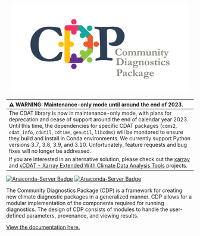 <p align="center"><img src="./docs/source/cdp.png" width="480"></p>

| :warning: WARNING: Maintenance-only mode until around the end of 2023.          |
| :------------------------------------------------------------------------------ |
The CDAT library is now in maintenance-only mode, with plans for deprecation and cease of support around the end of calendar year 2023. Until this time, the dependencies for specific CDAT packages (`cdms2`, `cdat_info`, `cdutil`, `cdtime`, `genutil`, `libcdms`) will be monitored to ensure they build and install in Conda environments. We currently support Python versions 3.7, 3.8, 3.9, and 3.10. Unfortunately, feature requests and bug fixes will no longer be addressed.|
If you are interested in an alternative solution, please check out the [xarray](https://docs.xarray.dev/en/stable/index.html) and [xCDAT - Xarray Extended With Climate Data Analysis Tools](https://github.com/xCDAT/xcdat) projects.|

[![Anaconda-Server Badge](https://anaconda.org/cdat/cdp/badges/installer/conda.svg)](https://conda.anaconda.org/cdat)
[![Anaconda-Server Badge](https://anaconda.org/cdat/cdp/badges/downloads.svg)](https://anaconda.org/cdat/cdp)


The Community Diagnostics Package (CDP) is a framework for creating
new climate diagnostic packages in a generalized manner. CDP allows
for a modular implementation of the components required for running
diagnostics. The design of CDP consists of modules to handle the
user-defined parameters, provenance, and viewing results.

[View the documentation here.](https://cdat.github.io/cdp)
